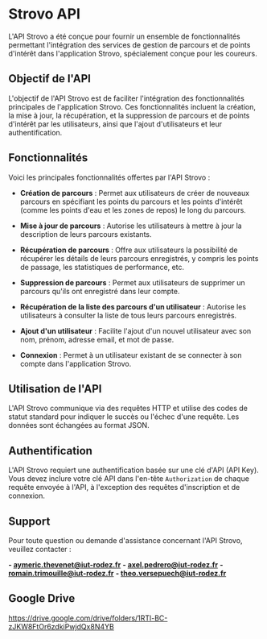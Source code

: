 # Strovo API

L'API Strovo a été conçue pour fournir un ensemble de fonctionnalités permettant l'intégration des services de gestion de parcours et de points d'intérêt dans l'application Strovo, spécialement conçue pour les coureurs.

## Objectif de l'API

L'objectif de l'API Strovo est de faciliter l'intégration des fonctionnalités principales de l'application Strovo. Ces fonctionnalités incluent la création, la mise à jour, la récupération, et la suppression de parcours et de points d'intérêt par les utilisateurs, ainsi que l'ajout d'utilisateurs et leur authentification.

## Fonctionnalités

Voici les principales fonctionnalités offertes par l'API Strovo :

- **Création de parcours** : Permet aux utilisateurs de créer de nouveaux parcours en spécifiant les points du parcours et les points d'intérêt (comme les points d'eau et les zones de repos) le long du parcours.

- **Mise à jour de parcours** : Autorise les utilisateurs à mettre à jour la description de leurs parcours existants.

- **Récupération de parcours** : Offre aux utilisateurs la possibilité de récupérer les détails de leurs parcours enregistrés, y compris les points de passage, les statistiques de performance, etc.

- **Suppression de parcours** : Permet aux utilisateurs de supprimer un parcours qu'ils ont enregistré dans leur compte.

- **Récupération de la liste des parcours d'un utilisateur** : Autorise les utilisateurs à consulter la liste de tous leurs parcours enregistrés.

- **Ajout d'un utilisateur** : Facilite l'ajout d'un nouvel utilisateur avec son nom, prénom, adresse email, et mot de passe.

- **Connexion** : Permet à un utilisateur existant de se connecter à son compte dans l'application Strovo.

## Utilisation de l'API

L'API Strovo communique via des requêtes HTTP et utilise des codes de statut standard pour indiquer le succès ou l'échec d'une requête. Les données sont échangées au format JSON.

## Authentification

L'API Strovo requiert une authentification basée sur une clé d'API (API Key). Vous devez inclure votre clé API dans l'en-tête `Authorization` de chaque requête envoyée à l'API, à l'exception des requêtes d'inscription et de connexion.

## Support

Pour toute question ou demande d'assistance concernant l'API Strovo, veuillez contacter :

**- aymeric.thevenet@iut-rodez.fr**
**- axel.pedrero@iut-rodez.fr**
**- romain.trimouille@iut-rodez.fr**
**- theo.versepuech@iut-rodez.fr**

## Google Drive
https://drive.google.com/drive/folders/1RTl-BC-zJKW8FtOr6zdkiPwjdQx8N4YB

